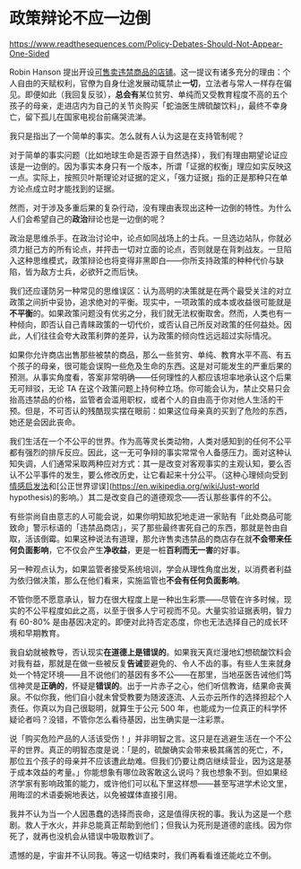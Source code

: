 # 政策辩论不应一边倒

https://www.readthesequences.com/Policy-Debates-Should-Not-Appear-One-Sided

Robin Hanson 提出开设[可售卖违禁商品的店铺](http://www.overcomingbias.com/2007/03/paternalism_is_.html)。这一提议有诸多充分的理由：个人自由的天赋权利，官僚为自身仕途发展动辄禁止**一切**，立法者与常人一样存在偏见。即便如此（我回复反驳），**总会有**某位贫穷、单纯而又受教育程度不高的五个孩子的母亲，走进店内为自己的关节炎购买「蛇油医生牌硫酸饮料」，最终不幸身亡，留下孤儿在国家电视台前痛哭流涕。

我只是指出了一个简单的事实。怎么就有人认为这是在支持管制呢？

对于简单的事实问题（比如地球生命是否源于自然选择），我们有理由期望论证应该是一边倒的。因为事实本身只有一个版本，所谓「证据的权衡」理应如实反映这一点。实际上，按照贝叶斯理论对证据的定义，「强力证据」指的正是那种只在单方论点成立时才能找到的证据。

然而，对于涉及多重后果的复杂行动，没有理由表现出这种一边倒的特性。为什么人们会希望自己的**政治**辩论也是一边倒的呢？

政治是思维杀手。在政治讨论中，论点如同战场上的士兵。一旦选边站队，你就必须力挺己方的所有论点，并抨击一切对立面的论点，否则就是在背刺战友。一旦陷入这种思维模式，政策辩论也将变得非黑即白——你所支持政策的种种代价与缺陷，皆为敌方士兵，必欲歼之而后快。

我们还应谨防另一种常见的思维误区：认为高明的决策就是在两个最受关注的对立政策之间折中妥协，追求绝对的平衡。现实中，一项政策的成本或收益很可能就是**不平衡**的。如果政策问题没有优劣之分，我们就无法权衡取舍。然而，人类也有一种倾向，即否认自己青睐政策的一切代价，或否认自己所反对政策的任何益处。因此，人们往往会夸大政策利弊的差异，认为政策的倾向性远远超过实际情况。

如果你允许商店出售那些被禁的商品，那么一些贫穷、单纯、教育水平不高、有五个孩子的母亲，很可能会误购一些危及生命的东西。这是对可能发生的严重后果的预测。从事实角度看，答案非常明确——任何理性的人都应该坦率地承认这个后果无可辩驳，无论 TA 在这个政策问题上持何种立场。你可能会认为，禁止交易只会抬高违禁品的价格，监管者会滥用职权，或者个人的自由高于你对他人生活的干预。但是，不可否认的残酷现实摆在眼前：如果这位母亲真的买到了危险的东西，她还是会因此丧命。

我们生活在一个不公平的世界。作为高等灵长类动物，人类对感知到的任何不公平都有强烈的排斥反应。因此，这一无可争辩的事实常常令人备感压力。面对这种认知失调，人们通常采取两种应对方式：其一是改变对客观事实的主观认知，要么否认不公平事件的发生，要么修改历史，让它看起来十分公平。（这种心理倾向受到[情感启发法](https://www.readthesequences.com/The-Affect-Heuristic)和[公正世界谬误](https://en.wikipedia.org/wiki/Just-world hypothesis)的影响。）其二是改变自己的道德观念——否认那些事件的不公。

有些崇尚自由意志的人可能会说，如果你明知故犯地走进一家贴有「此处商品可能致命」警示标语的「违禁品商店」，买了那些最终害死自己的东西，那就是咎由自取，活该倒霉。如果这种说法有道理，那允许售卖违禁品的商店存在就**不会带来任何负面影响**，它不仅会产生**净收益**，更是一桩**百利而无一害**的好事。

另一种观点认为，如果监管者接受系统培训，学会从理性角度出发，以消费者利益为依归做决策，那么在他们看来，实施监管也**不会有任何负面影响**。

不管你愿不愿意承认，智力在很大程度上是一种出生彩票——尽管在许多时候，现实的不公平程度如此之高，以至于很多人宁可视而不见。大量实验证据表明，智力有 60-80% 是由基因决定的。即便对此持否定态度，你也无法选择自己的成长环境和早期教育。

我自幼就被教导，否认现实**在道德上是错误的**。如果我天真烂漫地幻想硫酸饮料会对我有益，那就是在做一些被反复**告诫**要避免的、令人不齿的事。有些人生来就身处一个特定环境——且不说他们的基因有多不公——在那里，当地巫医告诫他们笃信神灵是**正确的**，怀疑是**错误的**。出于一片赤子之心，他们听信教诲，结果命丧黄泉。不似你我，他们自小就未曾受教要为随波逐流、人云亦云所作的选择担起个人责任。你真以为自己很聪明，就算生于公元 500 年，也能成为一位真正的科学怀疑论者吗？没错，不管你怎么看待基因，出生确实是一注彩票。

说「购买危险产品的人活该受伤！」并非明智之言。这只是在逃避生活在一个不公平的世界。真正的明智态度是说：「是的，硫酸确实会带来极其痛苦的死亡，不，那位五个孩子的母亲并不应该遭此劫难。但我们仍要让商店继续营业，因为这是基于成本效益的考量。」你能想象有哪位政客敢这么说吗？我也想象不到。但如果经济学家有影响政策的能力，或许他们可以私下里这样想——甚至写进学术论文里，用晦涩的术语委婉地表达，以免被媒体直接引用。

我并不认为当一个人因愚蠢的选择而丧命，这是值得庆祝的事。我认为这是一个悲剧。救人于水火，并非总能真正帮助到他们；但我认为死刑是道德的底线。因为你死了，就再也没机会从错误中吸取教训了。

遗憾的是，宇宙并不认同我。等这一切结束时，我们再看看谁还能屹立不倒。
